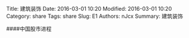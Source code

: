 Title:  建筑装饰
Date: 2016-03-01 10:20
Modified: 2016-03-01 10:20
Category: share
Tags: share
Slug: E1
Authors: nJcx
Summary: 建筑装饰


####中国股市进程

